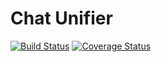 # Chat Unifier

[![Build Status](https://travis-ci.org/mtlynch/chat_unifier.svg?branch=master)](https://travis-ci.org/mtlynch/chat_unifier)
[![Coverage Status](https://coveralls.io/repos/github/mtlynch/chat_unifier/badge.svg?branch=master)](https://coveralls.io/github/mtlynch/chat_unifier?branch=master)
